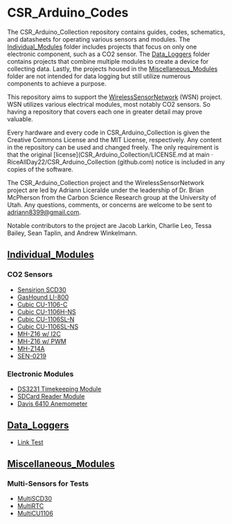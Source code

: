 # CSR_Arduino_Codes

The CSR_Arduino_Collection repository contains guides, codes, schematics, and datasheets for operating various sensors and modules. The [Individual_Modules](https://github.com/RiceAllDay22/CSR_Arduino_Collection/tree/main/Individual_Modules) folder includes projects that focus on only one electronic component, such as a CO2 sensor. The [Data_Loggers](https://github.com/RiceAllDay22/CSR_Arduino_Collection/tree/main/Data_Loggers) folder contains projects that combine multiple modules to create a device for collecting data. Lastly, the projects housed in the [Miscellaneous_Modules](https://github.com/RiceAllDay22/CSR_Arduino_Collection/tree/main/Miscellaneous_Modules) folder are not intended for data logging but still utilize numerous components to achieve a purpose.

This repository aims to support the [WirelessSensorNetwork](https://github.com/jkub6/WirelessSensorNetwork) (WSN) project. WSN utilizes various electrical modules, most notably CO2 sensors. So having a repository that covers each one in greater detail may prove valuable. 

Every hardware and every code in CSR_Arduino_Collection is given the Creative Commons License and the MIT License, respectively. Any content in the repository can be used and changed freely. The only requirement is that the original [license](CSR_Arduino_Collection/LICENSE.md at main · RiceAllDay22/CSR_Arduino_Collection (github.com) notice is included in any copies of the software. 

The CSR_Arduino_Collection project and the WirelessSensorNetwork project are led by Adriann Liceralde under the leadership of Dr. Brian McPherson from the Carbon Science Research group at the University of Utah. Any questions, comments, or concerns are welcome to be sent to adriann8399@gmail.com.

Notable contributors to the project are Jacob Larkin, Charlie Leo, Tessa Bailey, Sean Taplin, and Andrew Winkelmann.

## [Individual_Modules](https://github.com/RiceAllDay22/CSR_Arduino_Collection/tree/main/Individual_Modules)
### CO2 Sensors
- [Sensirion SCD30](https://github.com/RiceAllDay22/CSR_Arduino_Collection/tree/main/Individual_Modules/SCD30)
- [GasHound LI-800](https://github.com/RiceAllDay22/CSR_Arduino_Collection/tree/main/Individual_Modules/GasHound_LI-800)
- [Cubic CU-1106-C](https://github.com/RiceAllDay22/CSR_Arduino_Collection/tree/main/Individual_Modules/CU-1106-C)
- [Cubic CU-1106H-NS](https://github.com/RiceAllDay22/CSR_Arduino_Collection/tree/main/Individual_Modules/CU-1106H-NS)
- [Cubic CU-1106SL-N](https://github.com/RiceAllDay22/CSR_Arduino_Collection/tree/main/Individual_Modules/CU-1106SL-N)
- [Cubic CU-1106SL-NS](https://github.com/RiceAllDay22/CSR_Arduino_Collection/tree/main/Individual_Modules/CU-1106SL-NS)
- [MH-Z16 w/ I2C](https://github.com/RiceAllDay22/CSR_Arduino_Collection/tree/main/Individual_Modules/MH-Z16_w_I2C)
- [MH-Z16 w/ PWM](https://github.com/RiceAllDay22/CSR_Arduino_Collection/tree/main/Individual_Modules/MH-Z16_w_PWM)
- [MH-Z14A](https://github.com/RiceAllDay22/CSR_Arduino_Collection/tree/main/Individual_Modules/MH-Z14A)
- [SEN-0219](https://github.com/RiceAllDay22/CSR_Arduino_Collection/tree/main/Individual_Modules/SEN-0219)
### Electronic Modules
- [DS3231 Timekeeping Module](https://github.com/RiceAllDay22/CSR_Arduino_Collection/tree/main/Individual_Modules/DS3231)
- [SDCard Reader Module](https://github.com/RiceAllDay22/CSR_Arduino_Collection/tree/main/Individual_Modules/SDCardModule)
- [Davis 6410 Anemometer](https://github.com/RiceAllDay22/CSR_Arduino_Collection/tree/main/Individual_Modules/Davis)

## [Data_Loggers](https://github.com/RiceAllDay22/CSR_Arduino_Collection/tree/main/Data_Loggers)
- [Link Test](https://github.com/RiceAllDay22/CSR_Arduino_Collection/tree/main/Individual_Modules/SCD30)

## [Miscellaneous_Modules](https://github.com/RiceAllDay22/CSR_Arduino_Collection/tree/main/Miscellaneous_Modules)
### Multi-Sensors for Tests
- [MultiSCD30](https://github.com/RiceAllDay22/CSR_Arduino_Collection/tree/main/Miscellaneous_Modules/MultiSCD30)
- [MultiRTC](https://github.com/RiceAllDay22/CSR_Arduino_Collection/tree/main/Miscellaneous_Modules/MultiRTC)
- [MultiCU1106](https://github.com/RiceAllDay22/CSR_Arduino_Collection/tree/main/Miscellaneous_Modules/MultiCU1106)
